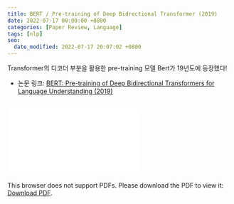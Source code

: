 ```yaml
---
title: BERT / Pre-training of Deep Bidrectional Transformer (2019)
date: 2022-07-17 00:00:00 +0800
categories: [Paper Review, Language]
tags: [nlp]
seo:
  date_modified: 2022-07-17 20:07:02 +0800
---
```




Transformer의 디코더 부분을 활용한 pre-training 모델 Bert가 19년도에 등장했다!  

- 논문 링크: [BERT: Pre-training of Deep Bidirectional Transformers for
  Language Understanding (2019)](https://arxiv.org/pdf/1810.04805.pdf)  

<br/>

<object data="/assets/data/bertpdf.pdf" type="application/pdf" width="700px" height="700px">
    <embed src="/assets/data/bertpdf.pdf">
        <p>This browser does not support PDFs. Please download the PDF to view it: <a href="/assets/data/bertpdf.pdf">Download PDF</a>.</p>
    </embed>
</object>

